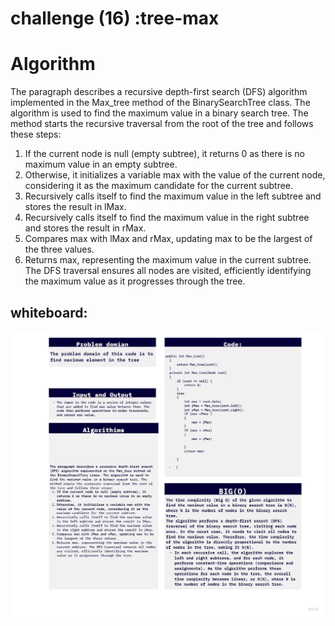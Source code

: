 ﻿# challenge (16) :tree-max

# Algorithm 
 The paragraph describes a recursive depth-first search (DFS) algorithm implemented in the Max_tree method of the BinarySearchTree class. The algorithm is used to find the maximum value in a binary search tree. The method starts the recursive traversal from the root of the tree and follows these steps:
1. If the current node is null (empty subtree), it returns 0 as there is no maximum value in an empty subtree.
2. Otherwise, it initializes a variable max with the value of the current node, considering it as the maximum candidate for the current subtree.
3. Recursively calls itself to find the maximum value in the left subtree and stores the result in lMax.
4. Recursively calls itself to find the maximum value in the right subtree and stores the result in rMax.
5. Compares max with lMax and rMax, updating max to be the largest of the three values.
6. Returns max, representing the maximum value in the current subtree. The DFS traversal ensures all nodes are visited, efficiently identifying the maximum value as it progresses through the tree.
## whiteboard:

![white](https://github.com/abdarahman-shaheen/data-structures-and-algorithms/blob/master/data-structures-and-algorithms/Code-challenge-15/TreeMax.jpg)
